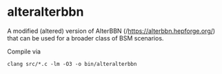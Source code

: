 # alteralterbbn
A modified (altered) version of AlterBBN (/https://alterbbn.hepforge.org/) that can be used for a broader class of BSM scenarios.

Compile via
```
clang src/*.c -lm -O3 -o bin/alteralterbbn
```
